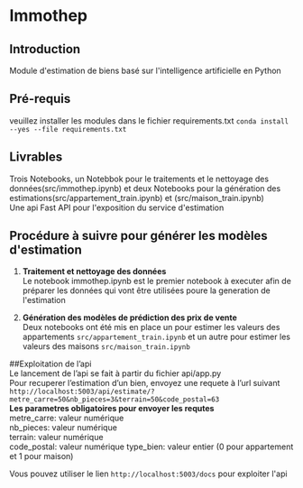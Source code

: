 # Immothep
## Introduction
Module d'estimation de biens basé sur l'intelligence artificielle en Python

## Pré-requis
veuillez installer les modules dans le fichier requirements.txt `conda install --yes --file requirements.txt`  

## Livrables  
Trois Notebooks, un Notebbok pour le traitements et le nettoyage des données(src/immothep.ipynb) et deux Notebooks pour la génération des estimations(src/appartement_train.ipynb) et (src/maison_train.ipynb)  
Une api Fast API pour l'exposition du service d'estimation  

## Procédure à suivre pour générer les modèles d'estimation  
1. **Traitement et nettoyage des données**   
Le notebook immothep.ipynb est le premier notebook à executer afin de préparer les données qui vont être utilisées poure la generation de l'estimation  

2. **Génération des modèles de prédiction des prix de vente**  
Deux notebooks ont été mis en place un pour estimer les valeurs des appartements `src/appartement_train.ipynb` et un autre pour estimer les valeurs des maisons `src/maison_train.ipynb`  

##Exploitation de l’api  
Le lancement de l’api se fait à partir du fichier api/app.py  
Pour recuperer l’estimation d’un bien, envoyez une requete à l’url suivant  
`http://localhost:5003/api/estimate/?metre_carre=50&nb_pieces=3&terrain=50&code_postal=63`  
**Les parametres obligatoires pour envoyer les requtes**  
metre_carre: valeur numérique  
nb_pieces: valeur numérique  
terrain: valeur numérique  
code_postal: valeur numérique
type_bien: valeur entier (0 pour appartement et 1 pour maison)  

Vous pouvez utiliser le lien `http://localhost:5003/docs` pour exploiter l'api
